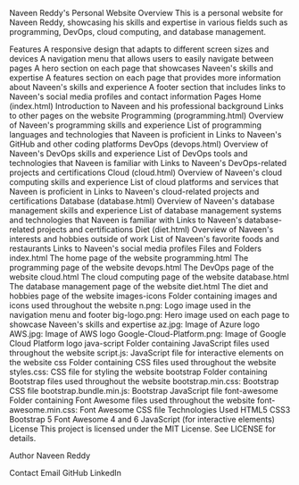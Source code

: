 Naveen Reddy's Personal Website
Overview
This is a personal website for Naveen Reddy, showcasing his skills and expertise in various fields such as programming, DevOps, cloud computing, and database management.

Features
A responsive design that adapts to different screen sizes and devices
A navigation menu that allows users to easily navigate between pages
A hero section on each page that showcases Naveen's skills and expertise
A features section on each page that provides more information about Naveen's skills and experience
A footer section that includes links to Naveen's social media profiles and contact information
Pages
Home (index.html)
Introduction to Naveen and his professional background
Links to other pages on the website
Programming (programming.html)
Overview of Naveen's programming skills and experience
List of programming languages and technologies that Naveen is proficient in
Links to Naveen's GitHub and other coding platforms
DevOps (devops.html)
Overview of Naveen's DevOps skills and experience
List of DevOps tools and technologies that Naveen is familiar with
Links to Naveen's DevOps-related projects and certifications
Cloud (cloud.html)
Overview of Naveen's cloud computing skills and experience
List of cloud platforms and services that Naveen is proficient in
Links to Naveen's cloud-related projects and certifications
Database (database.html)
Overview of Naveen's database management skills and experience
List of database management systems and technologies that Naveen is familiar with
Links to Naveen's database-related projects and certifications
Diet (diet.html)
Overview of Naveen's interests and hobbies outside of work
List of Naveen's favorite foods and restaurants
Links to Naveen's social media profiles
Files and Folders
index.html
The home page of the website
programming.html
The programming page of the website
devops.html
The DevOps page of the website
cloud.html
The cloud computing page of the website
database.html
The database management page of the website
diet.html
The diet and hobbies page of the website
images-icons
Folder containing images and icons used throughout the website
n.png: Logo image used in the navigation menu and footer
big-logo.png: Hero image used on each page to showcase Naveen's skills and expertise
az.jpg: Image of Azure logo
AWS.jpg: Image of AWS logo
Google-Cloud-Platform.png: Image of Google Cloud Platform logo
java-script
Folder containing JavaScript files used throughout the website
script.js: JavaScript file for interactive elements on the website
css
Folder containing CSS files used throughout the website
styles.css: CSS file for styling the website
bootstrap
Folder containing Bootstrap files used throughout the website
bootstrap.min.css: Bootstrap CSS file
bootstrap.bundle.min.js: Bootstrap JavaScript file
font-awesome
Folder containing Font Awesome files used throughout the website
font-awesome.min.css: Font Awesome CSS file
Technologies Used
HTML5
CSS3
Bootstrap 5
Font Awesome 4 and 6
JavaScript (for interactive elements)
License
This project is licensed under the MIT License. See LICENSE for details.

Author
Naveen Reddy

Contact
Email GitHub LinkedIn
